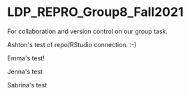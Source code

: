 # LDP_REPRO_Group8_Fall2021
For collaboration and version control on our group task. 

Ashton's test of repo/RStudio connection. :-)

Emma's test! 

Jenna's test

Sabrina's test
